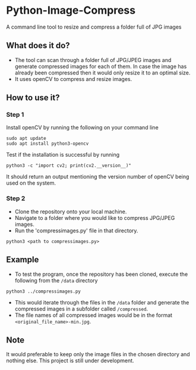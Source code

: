 # Python-Image-Compress
A command line tool to resize and compress a folder full of JPG images

## What does it do?
- The tool can scan through a folder full of JPG/JPEG images and generate compressed images for each of them. In case the image has already been compressed then it would only resize it to an optimal size.
- It uses openCV to compress and resize images.

## How to use it?
### Step 1
Install openCV by running the following on your command line
```
sudo apt update
sudo apt install python3-opencv
```
Test if the installation is successful by running
```
python3 -c "import cv2; print(cv2.__version__)"
```
It should return an output mentioning the version number of openCV being used on the system.

### Step 2
- Clone the repository onto your local machine.
- Navigate to a folder where you would like to compress JPG/JPEG images. 
- Run the 'compressimages.py' file in that directory.
```
python3 <path to compressimages.py>
```

## Example
- To test the program, once the repository has been cloned, execute the following from the ```/data``` directory
```
python3 ../compressimages.py
```
- This would iterate through the files in the ```/data``` folder and generate the compressed images in a subfolder called ```/compressed```.
- The file names of all compressed images would be in the format ```<original_file_name>-min.jpg```.

## Note
It would preferable to keep only the image files in the chosen directory and nothing else.
This project is still under development.
